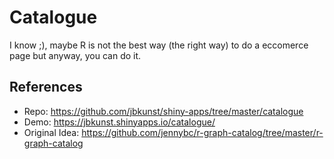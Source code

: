 # Catalogue

I know ;), maybe R is not the best way (the right way) to do a eccomerce page but anyway, you can do it.

## References

- Repo: https://github.com/jbkunst/shiny-apps/tree/master/catalogue
- Demo: https://jbkunst.shinyapps.io/catalogue/
- Original Idea: https://github.com/jennybc/r-graph-catalog/tree/master/r-graph-catalog
